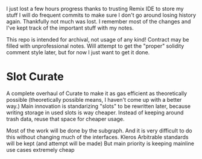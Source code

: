 I just lost a few hours progress thanks to trusting Remix IDE to store my stuff
I will do frequent commits to make sure I don't go around losing history again.
Thankfully not much was lost. I remember most of the changes and I've kept track of the important stuff with my notes.

This repo is intended for archival, not usage of any kind!
Contract may be filled with unprofessional notes. Will attempt to get the "proper" solidity comment style later, but for now I just want to get it done.

# Slot Curate

A complete overhaul of Curate to make it as gas efficient as theoretically possible (theoretically possible means, I haven't come up with a better way.)
Main innovation is standarizing "slots" to be rewritten later, because writing storage in used slots is way cheaper.
Instead of keeping around trash data, reuse that space for cheaper usage.

Most of the work will be done by the subgraph.
And it is very difficult to do this without changing much of the interfaces. Kleros Arbitrable standards will be kept (and attempt will be made)
But main priority is keeping mainline use cases extremely cheap
